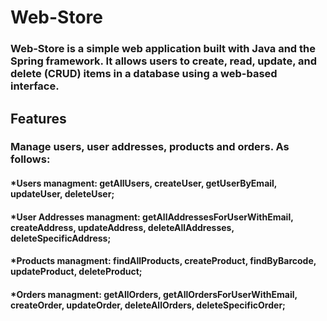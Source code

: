 # Web-Store
### Web-Store is a simple web application built with Java and the Spring framework. It allows users to create, read, update, and delete (CRUD) items in a database using a web-based interface.

## Features
### Manage users, user addresses, products and orders. As follows:
#### *Users managment: getAllUsers, createUser, getUserByEmail, updateUser, deleteUser;
#### *User Addresses managment: getAllAddressesForUserWithEmail, createAddress, updateAddress, deleteAllAddresses, deleteSpecificAddress;
#### *Products managment: findAllProducts, createProduct, findByBarcode, updateProduct, deleteProduct;
#### *Orders managment: getAllOrders, getAllOrdersForUserWithEmail, createOrder, updateOrder, deleteAllOrders, deleteSpecificOrder;
